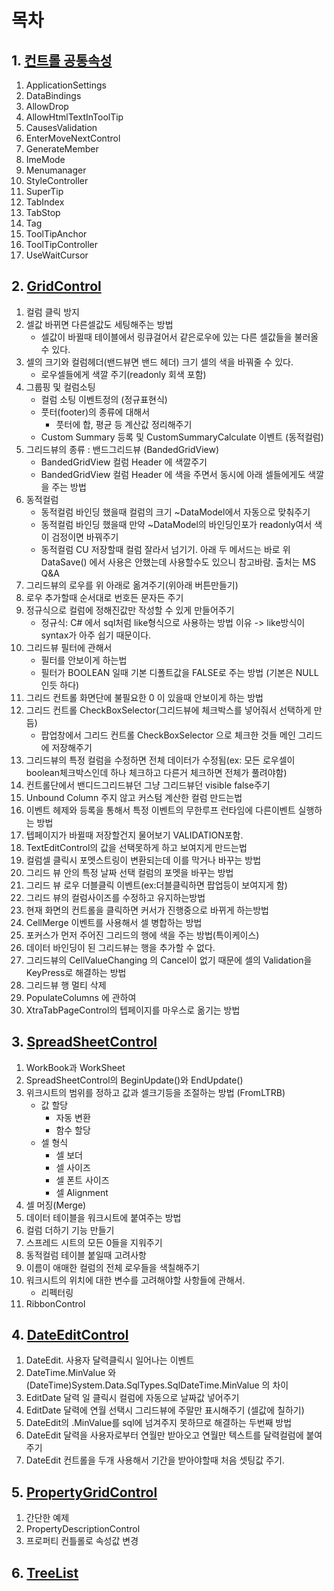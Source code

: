 # 목차

## 1. [컨트롤 공통속성](devexpress_controls_001_properties.md)
1. ApplicationSettings
2. DataBindings
3. AllowDrop
4. AllowHtmlTextInToolTip
5. CausesValidation
6. EnterMoveNextControl
7. GenerateMember
8. ImeMode
9. Menumanager
10. StyleController
11. SuperTip
12. TabIndex
13. TabStop
14. Tag
15. ToolTipAnchor
16. ToolTipController
17. UseWaitCursor

## 2. [GridControl](devexpress_controls_002_gridcontrol.md)
1. 컬럼 클릭 방지
2. 셀값 바뀌면 다른셀값도 세팅해주는 방법
	- 셀값이 바뀔때 테이블에서 링큐걸어서 같은로우에 있는 다른 셀값들을 불러올 수 있다. 
3. 셀의 크기와 컬럼헤더(밴드뷰면 밴드 헤더) 크기 셀의 색을 바꿔줄 수 있다.
    - 로우셀들에게 색깔 주기(readonly 회색 포함)
4. 그룹핑 및 컬럼소팅
	- 컬럼 소팅 이벤트정의 (정규표현식)
	- 풋터(footer)의 종류에 대해서
    	- 풋터에 합, 평균 등 계산값 정리해주기
    - Custom Summary 등록 및 CustomSummaryCalculate 이벤트 (동적컬럼)
5. 그리드뷰의 종류 : 밴드그리드뷰 (BandedGridView)
	- BandedGridView 컬럼 Header 에 색깔주기
    - BandedGridView 컬럼 Header 에 색을 주면서 동시에 아래 셀들에게도 색깔을 주는 방법
6. 동적컬럼
    - 동적컬럼 바인딩 했을때 컬럼의 크기 ~DataModel에서 자동으로 맞춰주기 
    - 동적컬럼 바인딩 했을때 만약 ~DataModel의 바인딩인포가 readonly여서 색이 검정이면 바꿔주기
	- 동적컬럼 CU 저장할때 컬럼 잘라서 넘기기. 아래 두 메서드는 바로 위 DataSave() 에서 사용은 안했는데 사용할수도 있으니 참고바람. 출처는 MS Q&A
7. 그리드뷰의 로우를 위 아래로 옮겨주기(위아래 버튼만들기)
8. 로우 추가할때 순서대로 번호든 문자든 주기
9. 정규식으로 컬럼에 정해진값만 작성할 수 있게 만들어주기
    - 정규식: C# 에서 sql처럼 like형식으로 사용하는 방법 이유 -> like방식이 syntax가 아주 쉽기 때문이다.
10. 그리드뷰 필터에 관해서
	- 필터를 안보이게 하는법
	- 필터가 BOOLEAN 일때 기본 디폴트값을 FALSE로 주는 방법 (기본은 NULL인듯 하다)
11. 그리드 컨트롤 화면단에 불필요한 0 이 있을때 안보이게 하는 방법
12. 그리드 컨트롤 CheckBoxSelector(그리드뷰에 체크박스를 넣어줘서 선택하게 만듬)
    - 팝업창에서 그리드 컨트롤 CheckBoxSelector 으로 체크한 것들 메인 그리드에 저장해주기
13. 그리드뷰의 특정 컬럼을 수정하면 전체 데이터가 수정됨(ex: 모든 로우셀이 boolean체크박스인데 하나 체크하고 다른거 체크하면 전체가 풀려야함)
14. 컨트롤단에서 밴디드그리드뷰던 그냥 그리드뷰던 visible false주기
15. Unbound Column 주지 않고 커스텀 계산한 컬럼 만드는법
16. 이벤트 헤제와 등록을 통해서 특정 이벤트의 무한루프 런타임에 다른이벤트 실행하는 방법
17. 텝페이지가 바뀔때 저장할건지 물어보기 VALIDATION포함.
18. TextEditControl의 값을 선택못하게 하고 보여지게 만드는법
19. 컬럼셀 클릭시 포멧스트링이 변환되는데 이를 막거나 바꾸는 방법
20. 그리드 뷰 안의 특정 날짜 선택 컬럼의 포멧을 바꾸는 방법
21. 그리드 뷰 로우 더블클릭 이벤트(ex:더블클릭하면 팝업등이 보여지게 함)
22. 그리드 뷰의 컬럼사이즈를 수정하고 유지하는방법
23. 현재 화면의 컨트롤을 클릭하면 커서가 진행중으로 바뀌게 하는방법
24. CellMerge 이벤트를 사용해서 셀 병합하는 방법
25. 포커스가 먼저 주어진 그리드의 행에 색을 주는 방법(특이케이스)
26. 데이터 바인딩이 된 그리드뷰는 행을 추가할 수 없다.
27. 그리드뷰의 CellValueChanging 의 Cancel이 없기 때문에 셀의 Validation을 KeyPress로 해결하는 방법
28. 그리드뷰 행 멀티 삭제
29. PopulateColumns 에 관하여
30. XtraTabPageControl의 텝페이지를 마우스로 옮기는 방법

## 3. [SpreadSheetControl](devexpress_controls_003_spreadsheetcontrol.md)
1. WorkBook과 WorkSheet
2. SpreadSheetControl의 BeginUpdate()와 EndUpdate()
3. 위크시트의 범위를 정하고 값과 셀크기등을 조절하는 방법 (FromLTRB)
    - 값 할당
        - 자동 변환
        - 함수 할당
    - 셀 형식
        - 셀 보더
        - 셀 사이즈
        - 셀 폰트 사이즈
        - 셀 Alignment
4. 셀 머징(Merge)
5. 데이터 테이블을 워크시트에 붙여주는 방법
6. 컬럼 더하기 기능 만들기
7. 스프레드 시트의 모든 0들을 지워주기
8. 동적컬럼 테이블 붙일때 고려사항
9. 이름이 애매한 컬럼의 전체 로우들을 색칠해주기
10. 워크시트의 위치에 대한 변수를 고려해야할 사항들에 관해서.
    - 리펙터링
11. RibbonControl

## 4. [DateEditControl](devexpress_controls_004_dateeditcontrol.md)
1. DateEdit. 사용자 달력클릭시 일어나는 이벤트
2. DateTime.MinValue 와 (DateTime)System.Data.SqlTypes.SqlDateTime.MinValue 의 차이
3. EditDate 달력 일 클릭시 컬럼에 자동으로 날짜값 넣어주기
4. EditDate 달력에 연월 선택시 그리드뷰에 주말만 표시해주기 (셀값에 칠하기)
5. DateEdit의 .MinValue를 sql에 넘겨주지 못하므로 해결하는 두번째 방법
6. DateEdit 달력을 사용자로부터 연월만 받아오고 연월만 텍스트를 달력컬럼에 붙여주기
7. DateEdit 컨트롤을 두개 사용해서 기간을 받아야할때 처음 셋팅값 주기.

## 5. [PropertyGridControl](devexpress_controls_005_propertygridcontrol.md)
1. 간단한 예제
2. PropertyDescriptionControl
3. 프로퍼티 컨틀롤로 속성값 변경

## 6. [TreeList](devexpress_controls_006_treelist.md)




